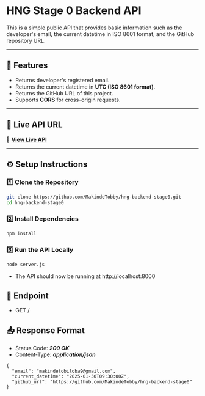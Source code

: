 # **HNG Stage 0 Backend API**

This is a simple public API that provides basic information such as the developer's email, the current datetime in ISO 8601 format, and the GitHub repository URL.

---

## 🚀 Features

- Returns developer's registered email.
- Returns the current datetime in **UTC (ISO 8601 format)**.
- Returns the GitHub URL of this project.
- Supports **CORS** for cross-origin requests.

---

## 📌 Live API URL

🔗 **[View Live API](https://hng-backend-stage0-qfts.onrender.com)**

---

## ⚙️ Setup Instructions

### **1️⃣ Clone the Repository**

```sh
git clone https://github.com/MakindeTobby/hng-backend-stage0.git
cd hng-backend-stage0
```

### **2️⃣ Install Dependencies**

```sh
npm install
```

### **3️⃣ Run the API Locally**

```sh
node server.js
```

- The API should now be running at http://localhost:8000

## 📍 Endpoint

- GET /

## 📤 Response Format

- Status Code: **_200 OK_**
- Content-Type: **_application/json_**

```
{
  "email": "makindetobiloba9@gmail.com",
  "current_datetime": "2025-01-30T09:30:00Z",
  "github_url": "https://github.com/MakindeTobby/hng-backend-stage0"
}
```
